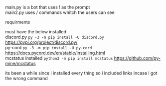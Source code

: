 main.py is a bot that uses ! as the prompt  
main2.py uses / commands whitch the users can see  

requirments    

must have the below installed  
discord.py `py -3 -m pip install -U discord.py` https://pypi.org/project/discord.py/  
py-cord `py -3 -m pip install -U py-cord` https://docs.pycord.dev/en/stable/installing.html  
mcstatus installed `python3 -m pip install mcstatus` https://github.com/py-mine/mcstatus  
  
its been a while since i installed every thing so i included links incase i got the wrong command

